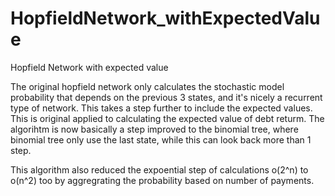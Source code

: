 # HopfieldNetwork_withExpectedValue
Hopfield Network with expected value

The original hopfield network only calculates the stochastic model probability that depends on the previous 3 states, and it's nicely a recurrent type of network. 
This takes a step further to include the expected values. 
This is original applied to calculating the expected value of debt returm. 
The algorihtm is now basically a step improved to the binomial tree, where binomial tree only use the last state, while this can look back more than 1 step.

This algorithm also reduced the expoential step of calculations o(2^n) to o(n^2) too by aggregrating the probability based on number of payments.
